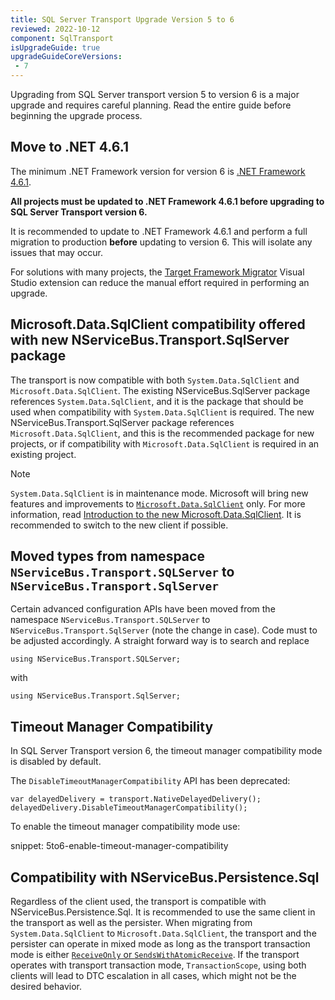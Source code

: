 ```yaml
---
title: SQL Server Transport Upgrade Version 5 to 6
reviewed: 2022-10-12
component: SqlTransport
isUpgradeGuide: true
upgradeGuideCoreVersions:
 - 7
---
```


Upgrading from SQL Server transport version 5 to version 6 is a major upgrade and requires careful planning. Read the entire guide before beginning the upgrade process.

## Move to .NET 4.6.1

The minimum .NET Framework version for version 6 is [.NET Framework 4.6.1](https://dotnet.microsoft.com/download/dotnet-framework/net461).

**All projects must be updated to .NET Framework 4.6.1 before upgrading to SQL Server Transport version 6.**

It is recommended to update to .NET Framework 4.6.1 and perform a full migration to production **before** updating to version 6. This will isolate any issues that may occur.

For solutions with many projects, the [Target Framework Migrator](https://marketplace.visualstudio.com/items?itemName=PavelSamokha.TargetFrameworkMigrator) Visual Studio extension can reduce the manual effort required in performing an upgrade.

## Microsoft.Data.SqlClient compatibility offered with new NServiceBus.Transport.SqlServer package

The transport is now compatible with both `System.Data.SqlClient` and `Microsoft.Data.SqlClient`. The existing NServiceBus.SqlServer package references `System.Data.SqlClient`, and it is the package that should be used when compatibility with `System.Data.SqlClient` is required.
The new NServiceBus.Transport.SqlServer package references `Microsoft.Data.SqlClient`, and this is the recommended package for new projects, or if compatibility with `Microsoft.Data.SqlClient` is required in an existing project.

> [!NOTE]
> `System.Data.SqlClient` is in maintenance mode. Microsoft will bring new features and improvements to [`Microsoft.Data.SqlClient`](https://www.nuget.org/packages/Microsoft.Data.SqlClient/) only. For more information, read [Introduction to the new Microsoft.Data.SqlClient](https://devblogs.microsoft.com/dotnet/introducing-the-new-microsoftdatasqlclient/). It is recommended to switch to the new client if possible.

## Moved types from namespace `NServiceBus.Transport.SQLServer` to `NServiceBus.Transport.SqlServer`

Certain advanced configuration APIs have been moved from the namespace `NServiceBus.Transport.SQLServer` to `NServiceBus.Transport.SqlServer` (note the change in case). Code must to be adjusted accordingly. A straight forward way is to search and replace

```
using NServiceBus.Transport.SQLServer;
```

with

```
using NServiceBus.Transport.SqlServer;
```

## Timeout Manager Compatibility

In SQL Server Transport version 6, the timeout manager compatibility mode is disabled by default.

The `DisableTimeoutManagerCompatibility` API has been deprecated:

```
var delayedDelivery = transport.NativeDelayedDelivery();
delayedDelivery.DisableTimeoutManagerCompatibility();
```

To enable the timeout manager compatibility mode use:

snippet: 5to6-enable-timeout-manager-compatibility

## Compatibility with NServiceBus.Persistence.Sql

Regardless of the client used, the transport is compatible with NServiceBus.Persistence.Sql. It is recommended to use the same client in the transport as well as the persister. When migrating from `System.Data.SqlClient` to `Microsoft.Data.SqlClient`, the transport and the persister can operate in mixed mode as long as the transport transaction mode is either [`ReceiveOnly` or `SendsWithAtomicReceive`](/transports/sql/transactions.md). If the transport operates with transport transaction mode, `TransactionScope`, using both clients will lead to DTC escalation in all cases, which might not be the desired behavior.

